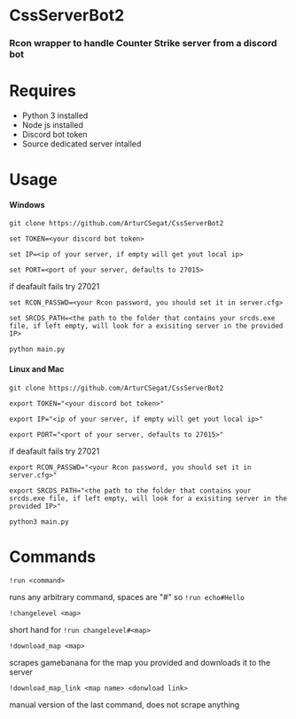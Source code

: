 # CssServerBot2
### Rcon wrapper to handle Counter Strike server from a discord bot

# Requires
-  Python 3 installed
-  Node js installed
-  Discord bot token
-  Source dedicated server intalled

# Usage

#### Windows

`git clone https://github.com/ArturCSegat/CssServerBot2`

`set TOKEN=<your discord bot token>`

`set IP=<ip of your server, if empty will get yout local ip>`

`set PORT=<port of your server, defaults to 27015>`

if deafault fails try 27021

`set RCON_PASSWD=<your Rcon password, you should set it in server.cfg>`

`set SRCDS_PATH=<the path to the folder that contains your srcds.exe file, if left empty, will look for a exisiting server in the provided IP>`

`python main.py`


#### Linux and Mac

`git clone https://github.com/ArturCSegat/CssServerBot2`

`export TOKEN="<your discord bot token>"`

`export IP="<ip of your server, if empty will get yout local ip>"`

`export PORT="<port of your server, defaults to 27015>"`

if deafault fails try 27021

`export RCON_PASSWD="<your Rcon password, you should set it in server.cfg>"`

`export SRCDS_PATH="<the path to the folder that contains your srcds.exe file, if left empty, will look for a exisiting server in the provided IP>"`

`python3 main.py`


# Commands

`!run <command>` 

runs any arbitrary command, spaces are "#"
so `!run echo#Hello`

`!changelevel <map>` 

short hand for `!run changelevel#<map>`

`!download_map <map>`

scrapes gamebanana for the map you provided and downloads it to the server

`!download_map_link <map name> <donwload link>`

manual version of the last command, does not scrape anything

